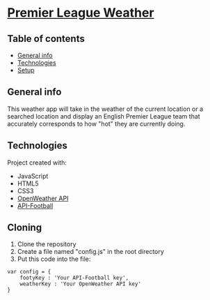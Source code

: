 # [Premier League Weather](https://eplweather.com)

## Table of contents
* [General info](#general-info)
* [Technologies](#technologies)
* [Setup](#setup)

## General info
This weather app will take in the weather of the current location or a searched location and display an English Premier League team that accurately corresponds to how "hot" they are currently doing.
	
## Technologies
Project created with:
* JavaScript
* HTML5
* CSS3
* [OpenWeather API](https://openweathermap.org/api)
* [API-Football](https://www.api-football.com)

## Cloning
1. Clone the repository
2. Create a file named "config.js" in the root directory
3. Put this code into the file:
```
var config = {
    footyKey : 'Your API-Football key',
    weatherKey : 'Your OpenWeather API key'
}
```
